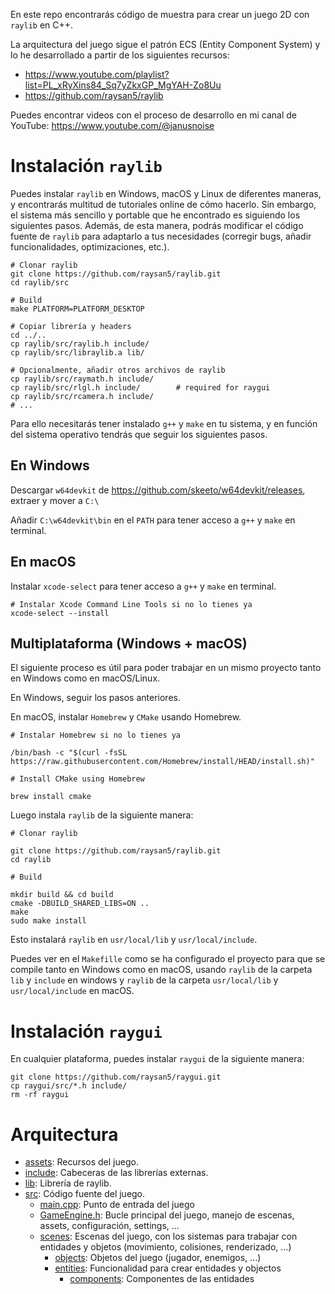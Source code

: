 En este repo encontrarás código de muestra para crear un juego 2D con `raylib` en C++.

La arquitectura del juego sigue el patrón ECS (Entity Component System) y lo he desarrollado a partir de los siguientes recursos:

- https://www.youtube.com/playlist?list=PL_xRyXins84_Sq7yZkxGP_MgYAH-Zo8Uu
- https://github.com/raysan5/raylib

Puedes encontrar videos con el proceso de desarrollo en mi canal de YouTube: https://www.youtube.com/@janusnoise

# Instalación `raylib`

Puedes instalar `raylib` en Windows, macOS y Linux de diferentes maneras, y encontrarás multitud de tutoriales online de cómo hacerlo. Sin embargo, el sistema más sencillo y portable que he encontrado es siguiendo los siguientes pasos. Además, de esta manera, podrás modificar el código fuente de `raylib` para adaptarlo a tus necesidades (corregir bugs, añadir funcionalidades, optimizaciones, etc.).

```
# Clonar raylib
git clone https://github.com/raysan5/raylib.git
cd raylib/src

# Build
make PLATFORM=PLATFORM_DESKTOP

# Copiar librería y headers
cd ../..
cp raylib/src/raylib.h include/
cp raylib/src/libraylib.a lib/

# Opcionalmente, añadir otros archivos de raylib
cp raylib/src/raymath.h include/
cp raylib/src/rlgl.h include/        # required for raygui
cp raylib/src/rcamera.h include/
# ...
```

Para ello necesitarás tener instalado `g++` y `make` en tu sistema, y en función del sistema operativo tendrás que seguir los siguientes pasos.

## En Windows

Descargar `w64devkit` de https://github.com/skeeto/w64devkit/releases, extraer y mover a `C:\`

Añadir `C:\w64devkit\bin` en el `PATH` para tener acceso a `g++` y `make` en terminal.

## En macOS

Instalar `xcode-select` para tener acceso a `g++` y `make` en terminal.

```
# Instalar Xcode Command Line Tools si no lo tienes ya
xcode-select --install
```

## Multiplataforma (Windows + macOS)

El siguiente proceso es útil para poder trabajar en un mismo proyecto tanto en Windows como en macOS/Linux.

En Windows, seguir los pasos anteriores.

En macOS, instalar `Homebrew` y `CMake` usando Homebrew.

```
# Instalar Homebrew si no lo tienes ya

/bin/bash -c "$(curl -fsSL https://raw.githubusercontent.com/Homebrew/install/HEAD/install.sh)"

# Install CMake using Homebrew

brew install cmake
```

Luego instala `raylib` de la siguiente manera:

```
# Clonar raylib

git clone https://github.com/raysan5/raylib.git
cd raylib

# Build

mkdir build && cd build
cmake -DBUILD_SHARED_LIBS=ON ..
make
sudo make install
```

Esto instalará `raylib` en `usr/local/lib` y `usr/local/include`.

Puedes ver en el `Makefille` como se ha configurado el proyecto para que se compile tanto en Windows como en macOS, usando `raylib` de la carpeta `lib` y `include` en windows y `raylib` de la carpeta `usr/local/lib` y `usr/local/include` en macOS.

# Instalación `raygui`

En cualquier plataforma, puedes instalar `raygui` de la siguiente manera:

```
git clone https://github.com/raysan5/raygui.git
cp raygui/src/*.h include/
rm -rf raygui
```

# Arquitectura

- [assets](assets): Recursos del juego.
- [include](include): Cabeceras de las librerías externas.
- [lib](lib): Librería de raylib.
- [src](src): Código fuente del juego.
  - [main.cpp](src/main.cpp): Punto de entrada del juego
  - [GameEngine.h](src/GameEngine.h): Bucle principal del juego, manejo de escenas, assets, configuración, settings, ...
  - [scenes](src/scenes): Escenas del juego, con los sistemas para trabajar con entidades y objetos (movimiento, colisiones, renderizado, ...)
    - [objects](src/scenes/objects): Objetos del juego (jugador, enemigos, ...)
    - [entities](src/scenes/entities): Funcionalidad para crear entidades y objectos
      - [components](src/scenes/entities/components): Componentes de las entidades
